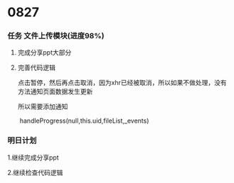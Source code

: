 # 0827

### 任务 文件上传模块(进度98%)

1. 完成分享ppt大部分

2. 完善代码逻辑

   点击暂停，然后再点击取消，因为xhr已经被取消，所以如果不做处理，没有方法通知页面数据发生更新

   所以需要添加通知

   ​    handleProgress(null,this.uid,fileList,_events)

### 明日计划

1.继续完成分享ppt

2.继续检查代码逻辑

